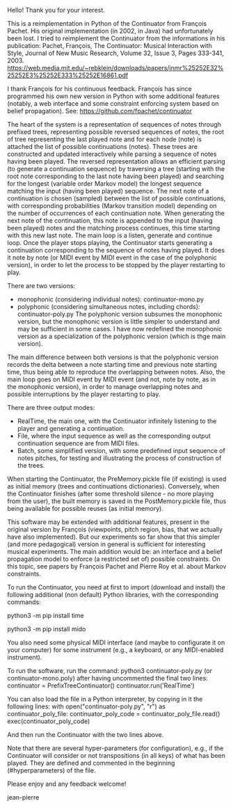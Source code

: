 Hello!
Thank you for your interest.

This is a reimplementation in Python of the Continuator from François Pachet.
His original implementation (in 2002, in Java) had unfortunately been lost. I tried to reimplement the Continuator from the informations in his publication:
Pachet, François, The Continuator: Musical Interaction with Style, Journal of New Music Research, Volume 32, Issue 3, Pages 333-341, 2003.
https://web.media.mit.edu/~rebklein/downloads/papers/jnmr%25252E32%25252E3%25252E333%25252E16861.pdf

I thank François for his continuous feedback.
François has since programmed his own new version in Python with some additional features (notably, a web interface and some constraint enforcing system based on belief propagation).
See: https://github.com/fpachet/continuator

The heart of the system is a representation of sequences of notes through prefixed trees, representing possible reversed sequences of notes, the root of tree representing the last played note and for each node (note) is attached the list of possible continuations (notes).
These trees are constructed and updated interactively while parsing a sequence of notes having been played.
The reversed representation allows an efficient parsing (to generate a continuation sequence) by traversing a tree (starting with the root note corresponding to the last note having been played) and searching for the longest (variable order Markov model) the longest sequence matching the input (having been played) sequence.
The next note of a continuation is chosen (sampled) between the list of possible continuations, with corresponding probabilities (Markov transition model) depending on the number of occurrences of each continuation note.
When generating the next note of the continuation, this note is appended to the input (having been played) notes and the matching process continues, this time starting with this new last note.
The main loop is a listen, generate and continue loop. Once the player stops playing, the Continuator starts generating a continuation corresponding to the sequence of notes having played. It does it note by note (or MIDI event by MIDI event in the case of the polyphonic version), in order to let the process to be stopped by the player restarting to play.

There are two versions:
- monophonic (considering individual notes): continuator-mono.py
- polyphonic (considering simultaneous notes, including chords): continuator-poly.py
The polyphonic version subsumes the monophonic version, but the monophonic version is little simpler to understand and may be sufficient in some cases.
I have now redefined the monophonic version as a specialization of the polyphonic version (which is thge main version).

The main difference between both versions is that the polyphonic version records the delta between a note starting time and previous note starting time, thus being able to reproduce the overlapping between notes. Also, the main loop goes on MIDI event by MIDI event (and not, note by note, as in the monophonic version), in order to manage overlapping notes and possible interruptions by the player restarting to play.

There are three output modes:
- RealTime, the main one, with the Continuator infinitely listening to the player and generating a continuation.
- File, where the input sequence as well as the corresponding output continuation sequence are from MIDI files.
- Batch, some simplified version, with some predefined input sequence of notes pitches, for testing and illustrating the process of construction of the trees.

When starting the Continuator, the PreMemory.pickle file (if existing) is used as initial memory (trees and continuations dictionaries).
Conversely, when the Continuator finishes (after some threshold silence - no more playing from the user), the built memory is saved in the PostMemory.pickle file, thus being available for possible reuses (as initial memory).

This software may be extended with additional features, present in the original version by François (viewpoints, pitch region, bias, that we actually have also implemented). But our experiments so far show that this simpler (and more pedagogical) version in general is sufficient for interesting musical experiments. The main addition would be: an interface and a belief propagation model to enforce (a restricted set of) possible constraints. On this topic, see papers by François Pachet and Pierre Roy et al. about Markov constraints.

To run the Continuator, you need at first to import (download and install) the following additional (non default) Python libraries, with the corresponding commands:

python3 -m pip install time

python3 -m pip install mido

You also need some physical MIDI interface (and maybe to configurate it on your computer) for some instrument (e.g., a keyboard, or any MIDI-enabled instrument).

To run the software, run the command: python3 continuator-poly.py (or continuator-mono.poly) after having uncommented the final two lines:
continuator = PrefixTreeContinuator()
continuator.run('RealTime')

You can also load the file in a Python interpreter, by copying in it the following lines:
with open("continuator-poly.py", "r") as continuator_poly_file:
    continuator_poly_code = continuator_poly_file.read()
    exec(continuator_poly_code)

And then run the Continuator with the two lines above.

Note that there are several hyper-parameters (for configuration), e.g., if the Continuator will consider or not transpositions (in all keys) of what has been played.
They are defined and commented in the beginning (#hyperparameters) of the file.

Please enjoy and any feedback welcome!

jean-pierre
